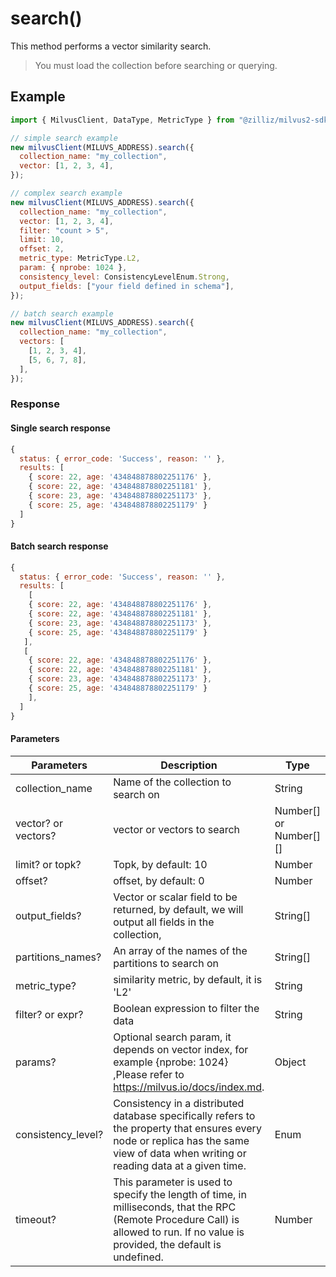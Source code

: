 # search()

This method performs a vector similarity search.

> You must load the collection before searching or querying.

## Example

```javascript
import { MilvusClient, DataType, MetricType } from "@zilliz/milvus2-sdk-node";

// simple search example
new milvusClient(MILUVS_ADDRESS).search({
  collection_name: "my_collection",
  vector: [1, 2, 3, 4],
});

// complex search example
new milvusClient(MILUVS_ADDRESS).search({
  collection_name: "my_collection",
  vector: [1, 2, 3, 4],
  filter: "count > 5",
  limit: 10,
  offset: 2,
  metric_type: MetricType.L2,
  param: { nprobe: 1024 },
  consistency_level: ConsistencyLevelEnum.Strong,
  output_fields: ["your field defined in schema"],
});

// batch search example
new milvusClient(MILUVS_ADDRESS).search({
  collection_name: "my_collection",
  vectors: [
    [1, 2, 3, 4],
    [5, 6, 7, 8],
  ],
});
```

### Response

#### Single search response

```javascript
{
  status: { error_code: 'Success', reason: '' },
  results: [
    { score: 22, age: '434848878802251176' },
    { score: 22, age: '434848878802251181' },
    { score: 23, age: '434848878802251173' },
    { score: 25, age: '434848878802251179' }
  ]
}
```

#### Batch search response

```javascript
{
  status: { error_code: 'Success', reason: '' },
  results: [
    [
    { score: 22, age: '434848878802251176' },
    { score: 22, age: '434848878802251181' },
    { score: 23, age: '434848878802251173' },
    { score: 25, age: '434848878802251179' }
   ],
   [
    { score: 22, age: '434848878802251176' },
    { score: 22, age: '434848878802251181' },
    { score: 23, age: '434848878802251173' },
    { score: 25, age: '434848878802251179' }
    ],
  ]
}
```

#### Parameters

| Parameters          | Description                                                                                                                                                                          | Type                   |
| ------------------- | ------------------------------------------------------------------------------------------------------------------------------------------------------------------------------------ | ---------------------- |
| collection_name     | Name of the collection to search on                                                                                                                                                  | String                 |
| vector? or vectors? | vector or vectors to search                                                                                                                                                          | Number[] or Number[][] |
| limit? or topk?     | Topk, by default: 10                                                                                                                                                                 | Number                 |
| offset?             | offset, by default: 0                                                                                                                                                                | Number                 |
| output_fields?      | Vector or scalar field to be returned, by default, we will output all fields in the collection,                                                                                      | String[]               |
| partitions_names?   | An array of the names of the partitions to search on                                                                                                                                 | String[]               |
| metric_type?        | similarity metric, by default, it is 'L2'                                                                                                                                            | String                 |
| filter? or expr?    | Boolean expression to filter the data                                                                                                                                                | String                 |
| params?             | Optional search param, it depends on vector index, for example {nprobe: 1024} ,Please refer to https://milvus.io/docs/index.md.                                                      | Object                 |
| consistency_level?  | Consistency in a distributed database specifically refers to the property that ensures every node or replica has the same view of data when writing or reading data at a given time. | Enum                   |
| timeout?            | This parameter is used to specify the length of time, in milliseconds, that the RPC (Remote Procedure Call) is allowed to run. If no value is provided, the default is undefined.    | Number                 |
